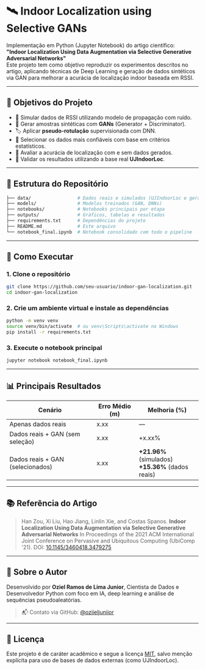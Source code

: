 # 🛰️ Indoor Localization using Selective GANs

Implementação em Python (Jupyter Notebook) do artigo científico:  
**"Indoor Localization Using Data Augmentation via Selective Generative Adversarial Networks"**  
Este projeto tem como objetivo reproduzir os experimentos descritos no artigo, aplicando técnicas de Deep Learning e geração de dados sintéticos via GAN para melhorar a acurácia de localização indoor baseada em RSSI.

---

## 📌 Objetivos do Projeto

- 📡 Simular dados de RSSI utilizando modelo de propagação com ruído.
- 🧠 Gerar amostras sintéticas com **GANs** (Generator + Discriminator).
- 🏷️ Aplicar **pseudo-rotulação** supervisionada com DNN.
- 🧭 Selecionar os dados mais confiáveis com base em critérios estatísticos.
- 📍 Avaliar a acurácia de localização com e sem dados gerados.
- 🏢 Validar os resultados utilizando a base real **UJIndoorLoc**.

---

## 📁 Estrutura do Repositório

```bash
├── data/                 # Dados reais e simulados (UJIndoorLoc e gerados)
├── models/               # Modelos treinados (GAN, DNNs)
├── notebooks/            # Notebooks principais por etapa
├── outputs/              # Gráficos, tabelas e resultados
├── requirements.txt      # Dependências do projeto
├── README.md             # Este arquivo
└── notebook_final.ipynb  # Notebook consolidado com todo o pipeline
````

---

## 🚀 Como Executar

### 1. Clone o repositório

```bash
git clone https://github.com/seu-usuario/indoor-gan-localization.git
cd indoor-gan-localization
```

### 2. Crie um ambiente virtual e instale as dependências

```bash
python -m venv venv
source venv/bin/activate  # ou venv\Scripts\activate no Windows
pip install -r requirements.txt
```

### 3. Execute o notebook principal

```bash
jupyter notebook notebook_final.ipynb
```

---

## 📊 Principais Resultados

| Cenário                          | Erro Médio (m) | Melhoria (%)                                         |
| -------------------------------- | -------------- | ---------------------------------------------------- |
| Apenas dados reais               | x.xx           | —                                                    |
| Dados reais + GAN (sem seleção)  | x.xx           | +x.xx%                                               |
| Dados reais + GAN (selecionados) | x.xx           | **+21.96%** (simulados)<br>**+15.36%** (dados reais) |

---

## 📚 Referência do Artigo

> Han Zou, Xi Liu, Hao Jiang, Linlin Xie, and Costas Spanos.
> **Indoor Localization Using Data Augmentation via Selective Generative Adversarial Networks**
> In Proceedings of the 2021 ACM International Joint Conference on Pervasive and Ubiquitous Computing (UbiComp '21).
> DOI: [10.1145/3460418.3479275](https://doi.org/10.1145/3460418.3479275)

---

## 🧠 Sobre o Autor

Desenvolvido por **Oziel Ramos de Lima Junior**,
Cientista de Dados e Desenvolvedor Python com foco em IA, deep learning e análise de sequências pseudoaleatórias.

> 📬 Contato via GitHub: [@oziieljuniior](https://github.com/oziieljuniior)

---

## 📄 Licença

Este projeto é de caráter acadêmico e segue a licença [MIT](LICENSE), salvo menção explícita para uso de bases de dados externas (como UJIndoorLoc).


